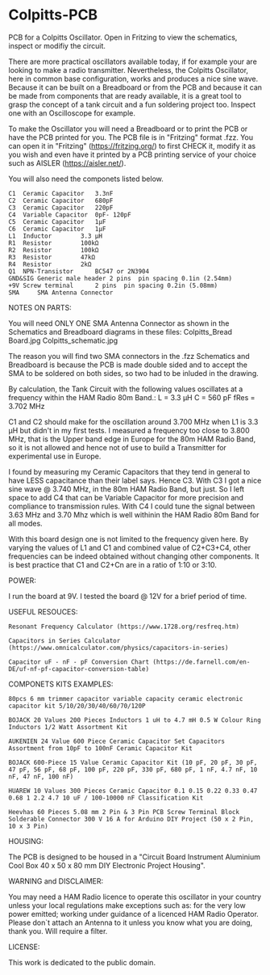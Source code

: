 # Colpitts-PCB
PCB for a Colpitts Oscillator. Open in Fritzing to view the schematics, inspect or modifiy the circuit. 

There are more practical oscillators available today, if for example your are looking to make a radio transmitter.
Nevertheless, the Colpitts Oscillator, here in common base configuration, works and produces a nice sine wave.
Because it can be built on a Breadboard or from the PCB 
and because it can be made from components that are ready available,
it is a great tool to grasp the concept of a tank circuit and a fun soldering project too.
Inspect one with an Oscilloscope for example.

To make the Oscillator you will need a Breadboard or to print the PCB or have the PCB printed for you.
The PCB file is in "Fritzing" format .fzz.
You can open it in "Fritzing" (https://fritzing.org/) to first CHECK it, modify it as you wish
and even have it printed by a PCB printing service of your choice such as AISLER (https://aisler.net/).

You will also need the componets listed below.
	
	C1 	Ceramic Capacitor	3.3nF
	C2 	Ceramic Capacitor	680pF
	C3 	Ceramic Capacitor	220pF
	C4 	Variable Capacitor	0pF- 120pF
	C5 	Ceramic Capacitor	1µF
	C6 	Ceramic Capacitor	1µF
	L1 	Inductor		3.3 µH
	R1 	Resistor		100kΩ 
	R2 	Resistor		100kΩ 
	R3 	Resistor		47kΩ
	R4 	Resistor		2kΩ 
 	Q1 	NPN-Transistor		BC547 or 2N3904
  	GND&SIG Generic male header	2 pins 	pin spacing 0.1in (2.54mm)
 	+9V	Screw terminal		2 pins 	pin spacing 0.2in (5.08mm)
	SMA 	SMA Antenna Connector

NOTES ON PARTS:

You will need ONLY ONE SMA Antenna Connector as shown in the Schematics and Breadboard diagrams in these files:
	Colpitts_Bread Board.jpg
	Colpitts_schematic.jpg

The reason you will find two SMA connectors in the .fzz Schematics and Breadboard 
is because the PCB is made double sided and to accept the SMA to be soldered on both sides, so two had to be inluded in the drawing.

By calculation, the Tank Circuit with the following values oscillates at a frequency within the HAM Radio 80m Band.:
		L = 3.3 µH 
		C = 560 pF
		fRes = 3.702 MHz

C1 and C2 should make for the oscillation around 3.700 MHz when L1 is 3.3 µH but didn't in my first tests. I measured a frequency too close to 3.800 MHz, 
that is the Upper band edge in Europe for the 80m HAM Radio Band, so it is not allowed and hence not of use to build a Transmitter for experimental use in Europe.

I found by measuring my Ceramic Capacitors that they tend in general to have LESS capacitance than their label says.
Hence C3. With C3 I got a nice sine wave @ 3.740 MHz, in the 80m HAM Radio Band, but just.
So I left space to add C4 that can be Variable Capacitor for more precision and compliance to transmission rules.
With C4 I could tune the signal between 3.63 MHz and 3.70 Mhz which is well withinin the HAM Radio 80m Band for all modes. 

With this board design one is not limited to the frequency given here.
By varying the values of L1 and C1 and combined value of C2+C3+C4,
other frequencies can be indeed obtained without changing other components.
It is best practice that C1 and C2+Cn are in a ratio of 1:10 or 3:10.


POWER:

I run the board at 9V.
I tested the board @ 12V for a brief period of time.



USEFUL RESOUCES:

	Resonant Frequency Calculator (https://www.1728.org/resfreq.htm)

	Capacitors in Series Calculator (https://www.omnicalculator.com/physics/capacitors-in-series)

	Capacitor uF - nF - pF Conversion Chart (https://de.farnell.com/en-DE/uf-nf-pf-capacitor-conversion-table)



COMPONETS KITS EXAMPLES:

	80pcs 6 mm trimmer capacitor variable capacity ceramic electronic capacitor kit 5/10/20/30/40/60/70/120P 

	BOJACK 20 Values 200 Pieces Inductors 1 uH to 4.7 mH 0.5 W Colour Ring Inductors 1/2 Watt Assortment Kit 

	AUKENIEN 24 Value 600 Piece Ceramic Capacitor Set Capacitors Assortment from 10pF to 100nF Ceramic Capacitor Kit 

	BOJACK 600-Piece 15 Value Ceramic Capacitor Kit (10 pF, 20 pF, 30 pF, 47 pF, 56 pF, 68 pF, 100 pF, 220 pF, 330 pF, 680 pF, 1 nF, 4.7 nF, 10 nF, 47 nF, 100 nF) 

	HUAREW 10 Values 300 Pieces Ceramic Capacitor 0.1 0.15 0.22 0.33 0.47 0.68 1 2.2 4.7 10 uF / 100-10000 nF Classification Kit 

	Heevhas 60 Pieces 5.08 mm 2 Pin & 3 Pin PCB Screw Terminal Block Solderable Connector 300 V 16 A for Arduino DIY Project (50 x 2 Pin, 10 x 3 Pin) 



HOUSING:

The PCB is designed to be housed in a
"Circuit Board Instrument Aluminium Cool Box 40 x 50 x 80 mm DIY Electronic Project Housing".



WARNING and DISCLAIMER: 

You may need a HAM Radio licence to operate this oscillator in your country 
unless your local regulations make exceptions such as: 
	for the very low power emitted;
	working under guidance of a licenced HAM Radio Operator.
Please don`t attach an Antenna to it unless you know what you are doing, thank you.
Will require a filter.



LICENSE:

This work is dedicated to the public domain.


